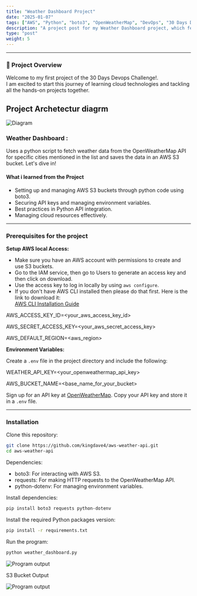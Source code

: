 ```yaml
---
title: "Weather Dashboard Project"
date: "2025-01-07"
tags: ["AWS", "Python", "boto3", "OpenWeatherMap", "DevOps", "30 Days DevOps Challenge"]
description: "A project post for my Weather Dashboard project, which fetches weather data from the OpenWeatherMap API and saves it to an AWS S3 bucket using Python and boto3."
type: "post"
weight: 5
---
```


---
### 🌟 Project Overview

Welcome to my first project of the 30 Days Devops Challenge!.  
I am excited to start this journey of learning cloud technologies and tackling all the hands-on projects together.

## Project Archetectur diagrm
![Diagram ](/images/weather_dashboard_diagram.png)


### Weather Dashboard :

Uses a python script to fetch weather data from the OpenWeatherMap API for specific cities mentioned in the list and saves the data in an AWS S3 bucket. Let's dive in!


#### What i learned from the Project

- Setting up and managing AWS S3 buckets through python code using boto3.
- Securing API keys and managing environment variables.
- Best practices in Python API integration.
- Managing cloud resources effectively.

---

### Prerequisites for the project

**Setup AWS local Access:**
- Make sure you have an AWS account with permissions to create and use S3 buckets.
- Go to the IAM service, then go to Users to generate an access key and then click on download.
- Use the access key to log in locally by using `aws configure`.
- If you don't have AWS CLI installed then please do that first. Here is the link to download it:  
  [AWS CLI Installation Guide](https://docs.aws.amazon.com/cli/latest/userguide/getting-started-install.html)

AWS_ACCESS_KEY_ID=<your_aws_access_key_id> 

AWS_SECRET_ACCESS_KEY=<your_aws_secret_access_key> 

AWS_DEFAULT_REGION=<aws_region>


**Environment Variables:**

Create a `.env` file in the project directory and include the following:

WEATHER_API_KEY=<your_openweathermap_api_key> 

AWS_BUCKET_NAME=<base_name_for_your_bucket>


Sign up for an API key at [OpenWeatherMap](https://openweathermap.org).
Copy your API key and store it in a `.env` file.


---

### Installation

Clone this repository:

```bash
git clone https://github.com/kingdave4/aws-weather-api.git
cd aws-weather-api
```

Dependencies:

- boto3: For interacting with AWS S3.
- requests: For making HTTP requests to the OpenWeatherMap API.
- python-dotenv: For managing environment variables.


Install dependencies:

```bash
pip install boto3 requests python-dotenv
```


Install the required Python packages version:

```bash
pip install -r requirements.txt
```


Run the program:

```bash
python weather_dashboard.py
```
![Program output ](/images/weather_rn_dashbord.png)




S3 Bucket Output

![Program output ](/images/s3bucke_weather_data.png)